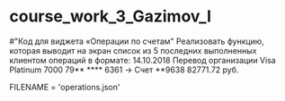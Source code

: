 # course_work_3_Gazimov_I
#"Код для виджета «Операции по счетам"
Реализовать функцию, которая выводит на экран список из 5 последних выполненных клиентом операций в формате:
14.10.2018 Перевод организации
Visa Platinum 7000 79** **** 6361 -> Счет **9638
82771.72 руб.

FILENAME = 'operations.json'
